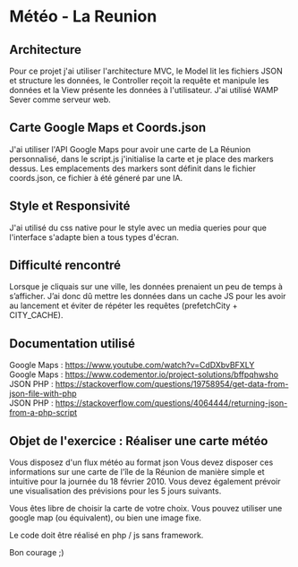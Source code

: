 # Météo - La Reunion

## Architecture
 
Pour ce projet j'ai utiliser l'architecture MVC, le Model lit les fichiers JSON et structure les données, le Controller reçoit la requête et manipule les données et la View présente les données à l'utilisateur. J'ai utilisé WAMP Sever comme serveur web.

## Carte Google Maps et Coords.json

J'ai utiliser l'API Google Maps pour avoir une carte de La Réunion personnalisé, dans le script.js j'initialise la carte et je place des markers dessus. Les emplacements des markers sont définit dans le fichier coords.json, ce fichier à été géneré par une IA.

## Style et Responsivité

J'ai utilisé du css native pour le style avec un media queries pour que l'interface s'adapte bien a tous types d'écran.

## Difficulté rencontré

Lorsque je cliquais sur une ville, les données prenaient un peu de temps à s’afficher. J’ai donc dû mettre les données dans un cache JS pour les avoir au lancement et éviter de répéter les requêtes (prefetchCity + CITY_CACHE).

## Documentation utilisé

Google Maps : https://www.youtube.com/watch?v=CdDXbvBFXLY<br>
Google Maps : https://www.codementor.io/project-solutions/bffpqhwsho<br>
JSON PHP : https://stackoverflow.com/questions/19758954/get-data-from-json-file-with-php<br>
JSON PHP : https://stackoverflow.com/questions/4064444/returning-json-from-a-php-script

## Objet de l'exercice : Réaliser une carte météo

Vous disposez d'un flux météo au format json
Vous devez disposer ces informations sur une carte de l'île de la Réunion de manière simple et intuitive pour la journée du 18 février 2010.
Vous devez également prévoir une visualisation des prévisions pour les 5 jours suivants.

Vous êtes libre de choisir la carte de votre choix. Vous pouvez utiliser une google map (ou équivalent), ou bien une image fixe.

Le code doit être réalisé en php / js sans framework.

Bon courage ;)

